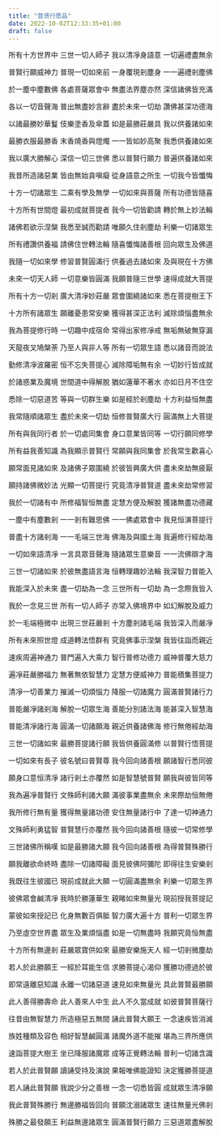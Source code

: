 ```yaml
---
title: "普贤行愿品"
date: 2022-10-02T12:33:35+01:00
draft: false
---
```



所有十方世界中  三世一切人師子  我以清凈身語意  一切遍禮盡無余

普賢行願威神力  普現一切如來前  一身覆現剎塵身  一一遍禮剎塵佛

於一塵中塵數佛  各處菩薩眾會中  無盡法界塵亦然  深信諸佛皆充滿

各以一切音聲海  普出無盡妙言辭  盡於未來一切劫  讚佛甚深功德海

以諸最勝妙華鬘  伎樂塗香及傘蓋  如是最勝莊嚴具  我以供養諸如來

最勝衣服最勝香  末香燒香與燈燭  一一皆如妙高聚  我悉供養諸如來

我以廣大勝解心  深信一切三世佛  悉以普賢行願力  普遍供養諸如來

我昔所造諸惡業  皆由無始貪嗔癡  從身語意之所生  一切我今皆懺悔

十方一切諸眾生  二乘有學及無學  一切如來與菩薩  所有功德皆隨喜

十方所有世間燈  最初成就菩提者  我今一切皆勸請  轉於無上妙法輪

諸佛若欲示涅槃  我悉至誠而勸請  唯願久住剎塵劫  利樂一切諸眾生

所有禮讚供養福  請佛住世轉法輪  隨喜懺悔諸善根  回向眾生及佛道

我隨一切如來學  修習普賢圓滿行  供養過去諸如來  及與現在十方佛

未來一切天人師  一切意樂皆圓滿  我願普隨三世學  速得成就大菩提

所有十方一切剎  廣大清凈妙莊嚴  眾會圍繞諸如來  悉在菩提樹王下

十方所有諸眾生  願離憂患常安樂  獲得甚深正法利  滅除煩惱盡無余

我為菩提修行時  一切趣中成宿命  常得出家修凈戒  無垢無破無穿漏

天龍夜叉鳩槃荼  乃至人與非人等  所有一切眾生語  悉以諸音而說法

勤修清凈波羅密  恒不忘失菩提心  滅除障垢無有余  一切妙行皆成就

於諸惑業及魔境  世間道中得解脫  猶如蓮華不著水  亦如日月不住空

悉除一切惡道苦  等與一切群生樂  如是經於剎塵劫  十方利益恒無盡

我常隨順諸眾生  盡於未來一切劫  恒修普賢廣大行  圓滿無上大菩提

所有與我同行者  於一切處同集會  身口意業皆同等  一切行願同修學

所有益我善知識  為我顯示普賢行  常願與我同集會  於我常生歡喜心

願常面見諸如來  及諸佛子眾圍繞  於彼皆興廣大供  盡未來劫無疲厭

願持諸佛微妙法  光顯一切菩提行  究竟清凈普賢道  盡未來劫常修習

我於一切諸有中  所修福智恒無盡  定慧方便及解脫  獲諸無盡功德藏

一塵中有塵數剎  一一剎有難思佛  一一佛處眾會中  我見恒演菩提行

普盡十方諸剎海  一一毛端三世海  佛海及與國土海  我遍修行經劫海

一切如來語清凈  一言具眾音聲海  隨諸眾生意樂音  一一流佛辯才海

三世一切諸如來  於彼無盡語言海  恒轉理趣妙法輪  我深智力普能入

我能深入於未來  盡一切劫為一念  三世所有一切劫  為一念際我皆入

我於一念見三世  所有一切人師子  亦常入佛境界中  如幻解脫及威力

於一毛端極微中  出現三世莊嚴剎  十方塵剎諸毛端  我皆深入而嚴凈

所有未來照世燈  成道轉法悟群有  究竟佛事示涅槃  我皆往詣而親近

速疾周遍神通力  普門遍入大乘力  智行普修功德力  威神普覆大慈力

遍凈莊嚴勝福力  無著無依智慧力  定慧方便威神力  普能積集菩提力
  
清凈一切善業力  摧滅一切煩惱力  降服一切諸魔力  圓滿普賢諸行力

普能嚴凈諸剎海  解脫一切眾生海  善能分別諸法海  能甚深入智慧海

普能清凈諸行海  圓滿一切諸願海  親近供養諸佛海  修行無倦經劫海

三世一切諸如來  最勝菩提諸行願  我皆供養圓滿修  以普賢行悟菩提

一切如來有長子  彼名號曰普賢尊  我今回向諸善根  願諸智行悉同彼

願身口意恒清凈  諸行剎土亦覆然  如是智慧號普賢  願我與彼皆同等

我為遍凈普賢行  文殊師利諸大願  滿彼事業盡無余  未來際劫恒無倦

我所修行無有量  獲得無量諸功德  安住無量諸行中  了達一切神通力

文殊師利勇猛智  普賢慧行亦覆然  我今回向諸善根  隨彼一切常修學

三世諸佛所稱嘆  如是最勝諸大願  我今回向諸善根  為得普賢殊勝行

願我離欲命終時  盡除一切諸障礙  面見彼佛阿彌陀  即得往生安樂剎

我既往生彼國已  現前成就此大願  一切圓滿盡無余  利樂一切眾生界

彼佛眾會鹹清凈  我時於勝蓮華生  親睹如來無量光  現前授我菩提記

蒙彼如來授記已  化身無數百俱胝  智力廣大遍十方  普利一切眾生界

乃至虛空世界盡  眾生及業煩惱盡  如是一切無盡時  我願究竟恒無盡

十方所有無邊剎  莊嚴眾寶供如來  最勝安樂施天人  經一切剎微塵劫

若人於此勝願王  一經於耳能生信  求勝菩提心渴仰  獲勝功德過於彼

即常遠離惡知識  永離一切諸惡道  速見如來無量光  具此普賢最勝願

此人善得勝壽命  此人善來人中生  此人不久當成就  如彼普賢菩薩行

往昔由無智慧力  所造極惡五無間  誦此普賢大願王  一念速疾皆消滅

族姓種類及容色  相好智慧鹹圓滿  諸魔外道不能摧  堪為三界所應供

速詣菩提大樹王  坐已降服諸魔眾  成等正覺轉法輪  普利一切諸含識

若人於此普賢願  讀誦受持及演說  果報唯佛能證知  決定獲勝菩提道

若人誦此普賢願  我說少分之善根  一念一切悉皆圓  成就眾生清凈願

我此普賢殊勝行  無邊勝福皆回向  普願沈溺諸眾生  速往無量光佛剎

殊勝之最發願王  利益無邊諸眾生  圓滿普賢行願力  三惡道眾盡解脫

